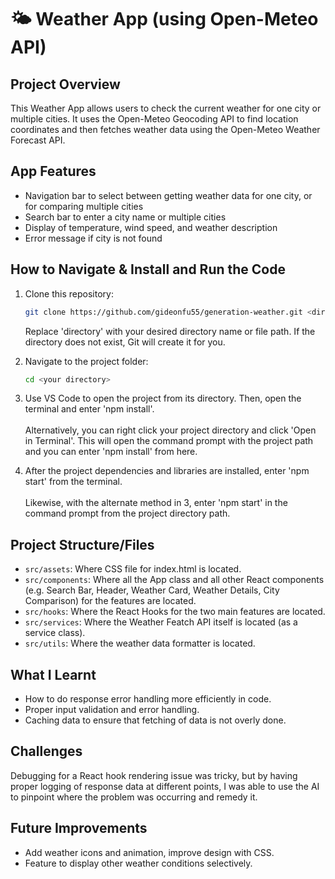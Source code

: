 # 🌤️ Weather App (using Open-Meteo API)

## Project Overview

This Weather App allows users to check the current weather for one city or multiple cities. It uses the Open-Meteo Geocoding API to find location coordinates and then fetches weather data using the Open-Meteo Weather Forecast API.

## App Features

- Navigation bar to select between getting weather data for one city, or for comparing multiple cities
- Search bar to enter a city name or multiple cities
- Display of temperature, wind speed, and weather description
- Error message if city is not found
  
## How to Navigate & Install and Run the Code

1. Clone this repository:

   ```bash
   git clone https://github.com/gideonfu55/generation-weather.git <directory>
   ```

   Replace 'directory' with your desired directory name or file path. If the directory does not exist, Git will create it for you.

2. Navigate to the project folder:

   ```bash
   cd <your directory>
   ```

3. Use VS Code to open the project from its directory. Then, open the terminal and enter 'npm install'.
<br><br>Alternatively, you can right click your project directory and click 'Open in Terminal'. This will open the command prompt with the project path and you can enter 'npm install' from here.

4. After the project dependencies and libraries are installed, enter 'npm start' from the terminal.
<br><br>Likewise, with the alternate method in 3, enter 'npm start' in the command prompt from the project directory path.

## Project Structure/Files

- `src/assets`: Where CSS file for index.html is located.
- `src/components`: Where all the App class and all other React components (e.g. Search Bar, Header, Weather Card, Weather Details, City Comparison) for the features are located.
- `src/hooks`: Where the React Hooks for the two main features are located.
- `src/services`: Where the Weather Featch API itself is located (as a service class).
- `src/utils`: Where the weather data formatter is located.
  
## What I Learnt

- How to do response error handling more efficiently in code.
- Proper input validation and error handling.
- Caching data to ensure that fetching of data is not overly done.

## Challenges

Debugging for a React hook rendering issue was tricky, but by having proper logging of response data at different points, I was able to use the AI to pinpoint where the problem was occurring and remedy it.

## Future Improvements

- Add weather icons and animation, improve design with CSS.
- Feature to display other weather conditions selectively.
